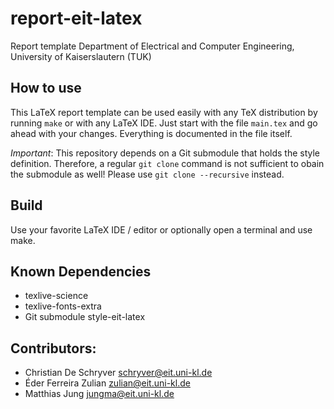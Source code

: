 # report-eit-latex
Report template Department of Electrical and Computer Engineering, University of Kaiserslautern (TUK)


## How to use
This LaTeX report template can be used easily with any TeX distribution by running ```make``` or with any LaTeX IDE. Just start with the file ```main.tex``` and go ahead with your changes. Everything is documented in the file itself.

*Important*: This repository depends on a Git submodule that holds the style definition. Therefore, a regular ```git clone``` command is not sufficient to obain the submodule as well! Please use ```git clone --recursive``` instead.


## Build
Use your favorite LaTeX IDE / editor or optionally open a terminal and use make.


## Known Dependencies
* texlive-science
* texlive-fonts-extra
* Git submodule style-eit-latex


## Contributors:
* Christian De Schryver <schryver@eit.uni-kl.de>
* Éder Ferreira Zulian <zulian@eit.uni-kl.de>
* Matthias Jung <jungma@eit.uni-kl.de>
